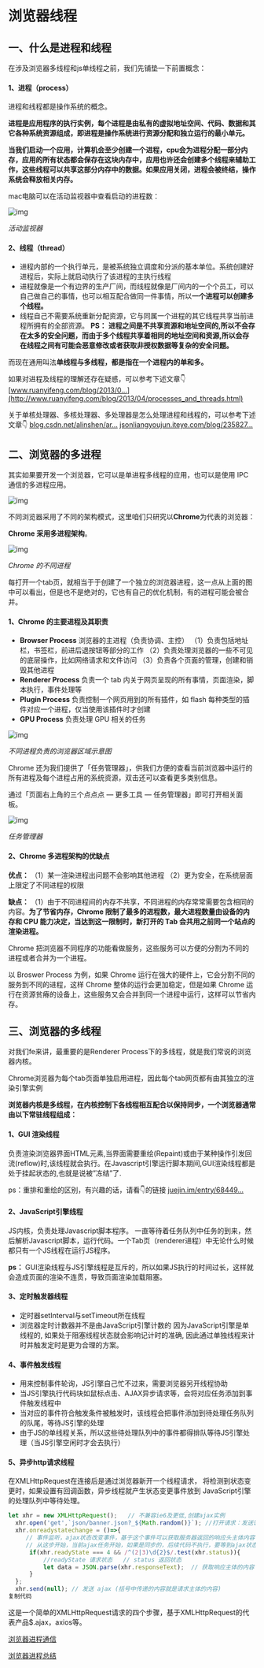 # 浏览器线程

## 一、什么是进程和线程

在涉及浏览器多线程和js单线程之前，我们先铺垫一下前置概念：

#### 1、进程（process）

进程和线程都是操作系统的概念。

**进程是应用程序的执行实例，每个进程是由私有的虚拟地址空间、代码、数据和其它各种系统资源组成，即进程是操作系统进行资源分配和独立运行的最小单元。**

**当我们启动一个应用，计算机会至少创建一个进程，cpu会为进程分配一部分内存，应用的所有状态都会保存在这块内存中，应用也许还会创建多个线程来辅助工作，这些线程可以共享这部分内存中的数据。如果应用关闭，进程会被终结，操作系统会释放相关内存。**

mac电脑可以在活动监视器中查看启动的进程数：

![img](https://user-gold-cdn.xitu.io/2019/4/3/169e3126635bd439?imageView2/0/w/1280/h/960/format/webp/ignore-error/1)

*活动监视器*



#### 2、线程（thread）

- 进程内部的一个执行单元，是被系统独立调度和分派的基本单位。系统创建好进程后，实际上就启动执行了该进程的主执行线程
- 进程就像是一个有边界的生产厂间，而线程就像是厂间内的一个个员工，可以自己做自己的事情，也可以相互配合做同一件事情，所以**一个进程可以创建多个线程。**
- 线程自己不需要系统重新分配资源，它与同属一个进程的其它线程共享当前进程所拥有的全部资源。 **PS：** **进程之间是不共享资源和地址空间的,所以不会存在太多的安全问题，而由于多个线程共享着相同的地址空间和资源,所以会存在线程之间有可能会恶意修改或者获取非授权数据等复杂的安全问题。**

而现在通用叫法**单线程与多线程，都是指在一个进程内的单和多。**

如果对进程及线程的理解还存在疑惑，可以参考下述文章👇 [www.ruanyifeng.com/blog/2013/0…](http://www.ruanyifeng.com/blog/2013/04/processes_and_threads.html)

关于单核处理器、多核处理器、多处理器是怎么处理进程和线程的，可以参考下述文章👇 [blog.csdn.net/alinshen/ar…](https://blog.csdn.net/alinshen/article/details/80801303) [jsonliangyoujun.iteye.com/blog/235827…](https://jsonliangyoujun.iteye.com/blog/2358274)

## 二、浏览器的多进程

其实如果要开发一个浏览器，它可以是单进程多线程的应用，也可以是使用 IPC 通信的多进程应用。

![img](https://user-gold-cdn.xitu.io/2019/4/3/169e3139f77659cf?imageView2/0/w/1280/h/960/format/webp/ignore-error/1)



不同浏览器采用了不同的架构模式，这里咱们只研究以**Chrome**为代表的浏览器：

**Chrome 采用多进程架构**。



![img](https://user-gold-cdn.xitu.io/2019/4/3/169e3143c3ec17c7?imageView2/0/w/1280/h/960/format/webp/ignore-error/1)

*Chrome 的不同进程*



每打开一个tab页，就相当于于创建了一个独立的浏览器进程，这一点从上面的图中可以看出，但是也不是绝对的，它也有自己的优化机制，有的进程可能会被合并。

#### 1、**Chrome 的主要进程及其职责**

- **Browser Process** 浏览器的主进程（负责协调、主控） （1）负责包括地址栏，书签栏，前进后退按钮等部分的工作 （2）负责处理浏览器的一些不可见的底层操作，比如网络请求和文件访问 （3）负责各个页面的管理，创建和销毁其他进程
- **Renderer Process** 负责一个 tab 内关于网页呈现的所有事情，页面渲染，脚本执行，事件处理等
- **Plugin Process** 负责控制一个网页用到的所有插件，如 flash 每种类型的插件对应一个进程，仅当使用该插件时才创建
- **GPU Process** 负责处理 GPU 相关的任务



![img](https://user-gold-cdn.xitu.io/2019/4/3/169e314eb7d89ac7?imageView2/0/w/1280/h/960/format/webp/ignore-error/1)

*不同进程负责的浏览器区域示意图*



Chrome 还为我们提供了「任务管理器」，供我们方便的查看当前浏览器中运行的所有进程及每个进程占用的系统资源，双击还可以查看更多类别信息。

通过「页面右上角的三个点点点 — 更多工具 — 任务管理器」即可打开相关面板。



![img](https://user-gold-cdn.xitu.io/2019/4/3/169e315987366fc3?imageView2/0/w/1280/h/960/format/webp/ignore-error/1)

*任务管理器*



#### **2、Chrome 多进程架构的优缺点**

**优点：** （1）某一渲染进程出问题不会影响其他进程 （2）更为安全，在系统层面上限定了不同进程的权限

**缺点：** （1）由于不同进程间的内存不共享，不同进程的内存常常需要包含相同的内容。**为了节省内存，Chrome 限制了最多的进程数，最大进程数量由设备的内存和 CPU 能力决定，当达到这一限制时，新打开的 Tab 会共用之前同一个站点的渲染进程。**

Chrome 把浏览器不同程序的功能看做服务，这些服务可以方便的分割为不同的进程或者合并为一个进程。

以 Broswer Process 为例，如果 Chrome 运行在强大的硬件上，它会分割不同的服务到不同的进程，这样 Chrome 整体的运行会更加稳定，但是如果 Chrome 运行在资源贫瘠的设备上，这些服务又会合并到同一个进程中运行，这样可以节省内存。

## 三、浏览器的多线程

对我们fe来讲，最重要的是Renderer Process下的多线程，就是我们常说的浏览器内核。

Chrome浏览器为每个tab页面单独启用进程，因此每个tab网页都有由其独立的渲染引擎实例

**浏览器内核是多线程，在内核控制下各线程相互配合以保持同步，一个浏览器通常由以下常驻线程组成：**

#### 1、GUI 渲染线程

负责渲染浏览器界面HTML元素,当界面需要重绘(Repaint)或由于某种操作引发回流(reflow)时,该线程就会执行。在Javascript引擎运行脚本期间,GUI渲染线程都是处于挂起状态的,也就是说被”冻结”了.

ps：重排和重绘的区别，有兴趣的话，请看👇的链接 [juejin.im/entry/68449…](https://juejin.im/entry/6844903453966204936)

#### 2、JavaScript引擎线程

JS内核，负责处理Javascript脚本程序。 一直等待着任务队列中任务的到来，然后解析Javascript脚本，运行代码。一个Tab页（renderer进程）中无论什么时候都只有一个JS线程在运行JS程序。

**ps：** GUI渲染线程与JS引擎线程是互斥的，所以如果JS执行的时间过长，这样就会造成页面的渲染不连贯，导致页面渲染加载阻塞。

#### 3、定时触发器线程

- 定时器setInterval与setTimeout所在线程
- 浏览器定时计数器并不是由JavaScript引擎计数的 因为JavaScript引擎是单线程的, 如果处于阻塞线程状态就会影响记计时的准确, 因此通过单独线程来计时并触发定时是更为合理的方案。

#### 4、事件触发线程

- 用来控制事件轮询，JS引擎自己忙不过来，需要浏览器另开线程协助
- 当JS引擎执行代码块如鼠标点击、AJAX异步请求等，会将对应任务添加到事件触发线程中
- 当对应的事件符合触发条件被触发时，该线程会把事件添加到待处理任务队列的队尾，等待JS引擎的处理
- 由于JS的单线程关系，所以这些待处理队列中的事件都得排队等待JS引擎处理（当JS引擎空闲时才会去执行）

#### 5、异步http请求线程

在XMLHttpRequest在连接后是通过浏览器新开一个线程请求， 将检测到状态变更时，如果设置有回调函数，异步线程就产生状态变更事件放到 JavaScript引擎的处理队列中等待处理。

```js
let xhr = new XMLHttpRequest();   // 不兼容ie6及更低,创建ajax实例
  xhr.open('get',`json/banner.json?_${Math.random()}`); //打开请求：发送请求前的一些配置项,get有缓存，所以要加随机数，post不用
  xhr.onreadystatechange = ()=>{
     // 事件监听，ajax状态改变事件，基于这个事件可以获取服务器返回的响应头主体内容（响应头先回来）
     // 从这步开始，当前ajax任务开始，如果是同步的，后续代码不执行，要等到ajax状态成功后再执行，如果是异步的，不会
      if(xhr.readyState === 4 && /^(2|3)\d{2}$/.test(xhr.status)){
          //readyState 请求状态   // status 返回状态
          let data = JSON.parse(xhr.responseText);  // 获取响应主体的内容
      }
  };
  xhr.send(null); // 发送 ajax (括号中传递的内容就是请求主体的内容)
复制代码
```

这是一个简单的XMLHttpRequest请求的四个步骤，基于XMLHttpRequest的代表产品$.ajax，axios等。

[浏览器进程通信](https://www.jianjiacheng.com/2019/07/06/%E6%B5%8F%E8%A7%88%E5%99%A8/%E6%B7%B1%E5%85%A5%E5%89%8D%E7%AB%AF-%E5%BD%BB%E5%BA%95%E6%90%9E%E6%87%82%E6%B5%8F%E8%A7%88%E5%99%A8%E8%BF%90%E8%A1%8C%E6%9C%BA%E5%88%B6/#%E6%80%8E%E4%B9%88%E6%9F%A5%E7%9C%8B%E6%B5%8F%E8%A7%88%E5%99%A8%E8%BF%9B%E7%A8%8B%E6%83%85%E5%86%B5)

[浏览器进程总结](https://segmentfault.com/a/1190000012925872)